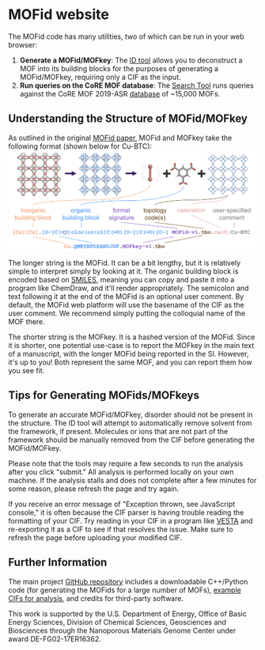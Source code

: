 # MOFid website

The MOFid code has many utilities, two of which can be run in your web browser:

1. **Generate a MOFid/MOFkey**: The [ID tool](sbu.html) allows you to deconstruct a MOF into its building blocks for the purposes of generating a MOFid/MOFkey, requiring only a CIF as the input.
2. **Run queries on the CoRE MOF database**: The [Search Tool](searchdb.html) runs queries against the CoRE MOF 2019-ASR [database](https://zenodo.org/record/3677685) of ~15,000 MOFs.

## Understanding the Structure of MOFid/MOFkey

As outlined in the original [MOFid paper](https://pubs.acs.org/doi/abs/10.1021/acs.cgd.9b01050), MOFid and MOFkey take the following format (shown below for Cu-BTC): ![mofid](mofid.png)

The longer string is the MOFid. It can be a bit lengthy, but it is relatively simple to interpret simply by looking at it. The organic building block is encoded based on [SMILES](https://en.wikipedia.org/wiki/Simplified_molecular-input_line-entry_system), meaning you can copy and paste it into a program like ChemDraw, and it'll render appropriately. The semicolon and text following it at the end of the MOFid is an optional user comment. By default, the MOFid web platform will use the basename of the CIF as the user comment. We recommend simply putting the colloquial name of the MOF there.

The shorter string is the MOFkey. It is a hashed version of the MOFid. Since it is shorter, one potential use-case is to report the MOFkey in the main text of a manuscript, with the longer MOFid being reported in the SI. However, it's up to you! Both represent the same MOF, and you can report them how you see fit.

## Tips for Generating MOFids/MOFkeys

To generate an accurate MOFid/MOFkey, disorder should not be present in the structure. The ID tool will attempt to automatically remove solvent from the framework, if present. Molecules or ions that are not part of the framework should be manually removed from the CIF before generating the MOFid/MOFkey.

Please note that the tools may require a few seconds to run the analysis after you click "submit." All analysis is performed locally on your own machine. If the analysis stalls and does not complete after a few minutes for some reason, please refresh the page and try again.

If you receive an error message of "Exception thrown, see JavaScript console," it is often because the CIF parser is having trouble reading the formatting of your CIF. Try reading in your CIF in a program like [VESTA](https://jp-minerals.org/vesta/en/download.html) and re-exporting it as a CIF to see if that resolves the issue. Make sure to refresh the page before uploading your modified CIF.

## Further Information

The main project [GitHub repository](https://github.com/snurr-group/mofid) includes a downloadable C++/Python code (for generating the MOFids for a large number of MOFs), [example CIFs for analysis](https://github.com/snurr-group/mofid/tree/master/Resources/TestCIFs), and credits for third-party software.

This work is supported by the U.S. Department of Energy, Office of Basic 
Energy Sciences, Division of Chemical Sciences, Geosciences and 
Biosciences through the Nanoporous Materials Genome Center under award 
DE-FG02-17ER16362.
